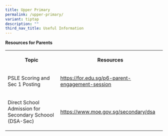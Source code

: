 ```yaml
---
title: Upper Primary
permalink: /upper-primary/
variant: tiptap
description: ""
third_nav_title: Useful Information
---
```

<p><strong>Resources for Parents</strong>
</p>
<table>
<tbody>
<tr>
<th rowspan="1" colspan="1">
<p>Topic</p>
</th>
<th rowspan="1" colspan="1">
<p>Resources</p>
</th>
</tr>
<tr>
<td rowspan="1" colspan="1">
<p>PSLE Scoring and Sec 1 Posting</p>
</td>
<td rowspan="1" colspan="1">
<p><a href="https://for.edu.sg/p6-parent-engagement-session" rel="noopener noreferrer nofollow" target="_blank"><u>https://for.edu.sg/p6-parent-engagement-session</u></a>
</p>
</td>
</tr>
<tr>
<td rowspan="1" colspan="1">
<p>Direct School Admission for Secondary Schoool (DSA-Sec)</p>
</td>
<td rowspan="1" colspan="1">
<p><a href="https://www.moe.gov.sg/secondary/dsa" rel="noopener noreferrer nofollow" target="_blank"><u>https://www.moe.gov.sg/secondary/dsa</u></a>
</p>
</td>
</tr>
</tbody>
</table>
<p></p>